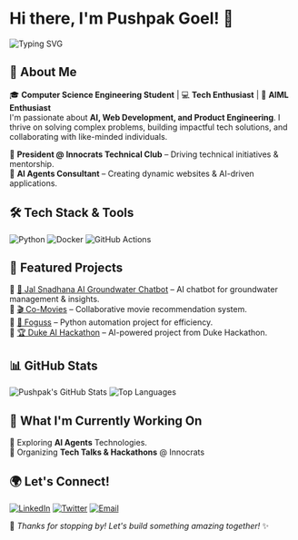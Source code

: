 # Hi there, I'm Pushpak Goel! 👋
![Typing SVG](https://readme-typing-svg.herokuapp.com?font=Fira+Code&pause=800&color=F75C7E&width=435&lines=Artificial+Intelligence;Machine+Learning;AI+Agents)

## 🚀 About Me

🎓 **Computer Science Engineering Student** | 💻 **Tech Enthusiast** | 🚀 **AIML Enthusiast**  
I'm passionate about **AI, Web Development, and Product Engineering**. I thrive on solving complex problems, building impactful tech solutions, and collaborating with like-minded individuals.  

🔹 **President @ Innocrats Technical Club** – Driving technical initiatives & mentorship.  
🔹 **AI Agents Consultant** – Creating dynamic websites & AI-driven applications.

## 🛠️ Tech Stack & Tools

![Python](https://img.shields.io/badge/Python-3776AB?style=for-the-badge&logo=python&logoColor=white)
![Docker](https://img.shields.io/badge/Docker-2496ED?style=for-the-badge&logo=docker&logoColor=white)
![GitHub Actions](https://img.shields.io/badge/GitHub_Actions-2088FF?style=for-the-badge&logo=github-actions&logoColor=white)

## 📌 Featured Projects

🔹 [🚰 Jal Snadhana AI Groundwater Chatbot]([https://github.com/pushpakgoel621/ai-groundwater-chatbot](https://github.com/pushpakgoel621/Jal-Sandhana-SIH24-Project.git)) – AI chatbot for groundwater management & insights.   
🔹 [🎬 Co-Movies](https://github.com/pushpakgoel621/co-movies) – Collaborative movie recommendation system.  
🔹 [🤖 Foguss](https://github.com/pushpakgoel621/foguss) – Python automation project for efficiency.  
🔹 [🏆 Duke AI Hackathon](https://github.com/pushpakgoel621/Duke-Generative-AI-Hackathon) – AI-powered project from Duke Hackathon.  

## 📊 GitHub Stats

![Pushpak's GitHub Stats](https://github-readme-stats.vercel.app/api?username=pushpakgoel621&show_icons=true&theme=radical)
![Top Languages](https://github-readme-stats.vercel.app/api/top-langs/?username=pushpakgoel621&layout=compact&theme=radical)

## 🎯 What I'm Currently Working On

🔹 Exploring **AI Agents** Technologies.  
🔹 Organizing **Tech Talks & Hackathons** @ Innocrats  

## 🌍 Let's Connect!

[![LinkedIn](https://img.shields.io/badge/LinkedIn-PushpakGoel-blue?style=for-the-badge&logo=linkedin)](https://www.linkedin.com/in/pushpakgoel56) 
[![Twitter](https://img.shields.io/badge/Twitter-PushpakGoel-blue?style=for-the-badge&logo=twitter)](https://x.com/goel_pushpak) 
[![Email](https://img.shields.io/badge/Email-pushpakgoel56%40gmail.com-red?style=for-the-badge&logo=gmail)](mailto:pushpakgoel56@gmail.com) 

🚀 _Thanks for stopping by! 
Let's build something amazing together!_ ✨


<!---
pushpakgoel621/pushpakgoel621 is a ✨ special ✨ repository because its `README.md` (this file) appears on your GitHub profile.
You can click the Preview link to take a look at your changes.
--->
